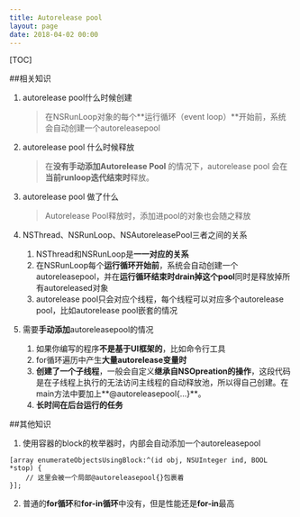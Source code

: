 ```yaml
---
title: Autorelease pool
layout: page
date: 2018-04-02 00:00
---
```


[TOC]

##相关知识
1. autorelease pool什么时候创建
    
    > 在NSRunLoop对象的每个**运行循环（event loop）**开始前，系统会自动创建一个autoreleasepool

2. autorelease pool 什么时候释放

    > 在**没有手动添加Autorelease Pool** 的情况下，autorelease pool 会在**当前runloop迭代结束时**释放。
    
3. autorelease pool 做了什么

    > Autorelease Pool释放时，添加进pool的对象也会随之释放
    
4. NSThread、NSRunLoop、NSAutoreleasePool三者之间的关系
    
    1. NSThread和NSRunLoop是**一一对应的关系**
    2. 在NSRunLoop每个**运行循环开始前**，系统会自动创建一个autoreleasepool，并在**运行循环结束时drain掉这个pool**同时是释放掉所有autoreleased对象
    3. autorelease pool只会对应个线程，每个线程可以对应多个autorelease pool，比如autorelease pool嵌套的情况

5. 需要**手动添加**autoreleasepool的情况
    
    1. 如果你编写的程序**不是基于UI框架的**，比如命令行工具
    2. for循环遍历中产生**大量autorelease变量时**
    3. **创建了一个子线程**，一般会自定义**继承自NSOpreation的操作**，这段代码是在子线程上执行的无法访问主线程的自动释放池，所以得自己创建。在main方法中要加上**@autoreleasepool{...}**。
    4. **长时间在后台运行的任务**

##其他知识

1. 使用容器的block的枚举器时，内部会自动添加一个autoreleasepool

```
[array enumerateObjectsUsingBlock:^(id obj, NSUInteger ind, BOOL *stop) {
    // 这里会被一个局部@autoreleasepool{}包裹着
}];
```
2. 普通的**for循环**和**for-in循环**中没有，但是性能还是**for-in**最高




